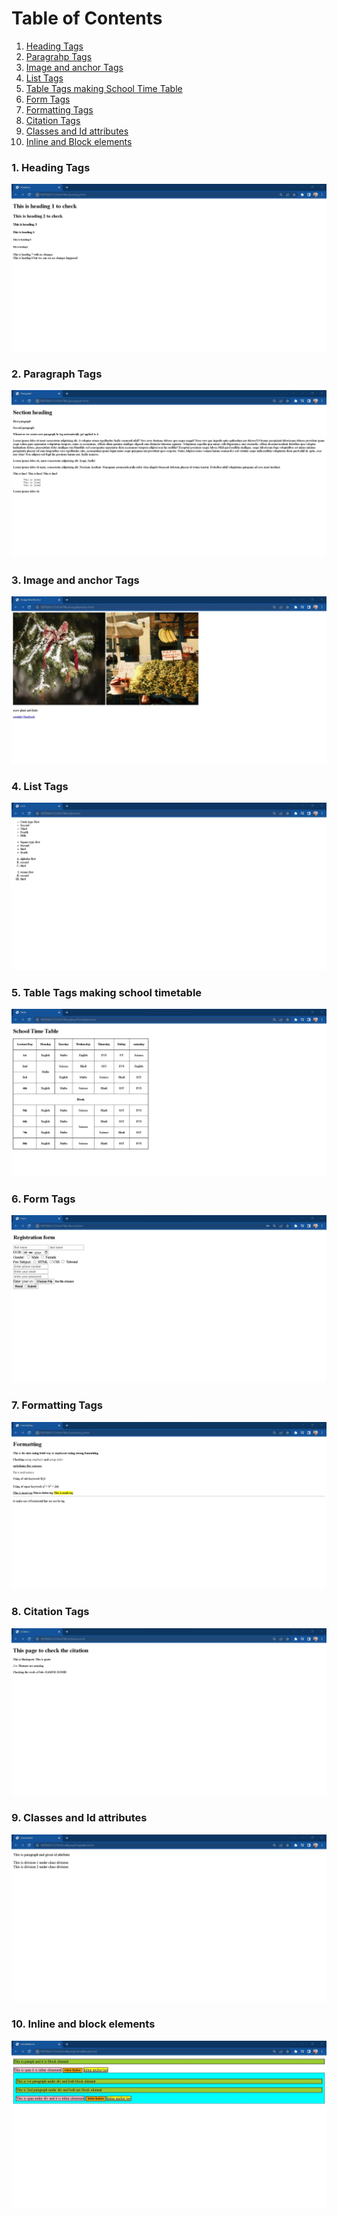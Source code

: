 # Table of Contents
1. [Heading Tags](#heading)
2. [Paragrahp Tags](#paragraph)
3. [Image and anchor Tags](#image)
4. [List Tags](#list)
5. [Table Tags making School Time Table](#table)
6. [Form Tags](#form)
7. [Formatting Tags](#formatting)
8. [Citation Tags](#citation)
9. [Classes and Id attributes](#classes)
10. [Inline and Block elements](#inline)

### 1. Heading Tags<a name="heading"></a>

![](./Output/1.heading%20.jpg)

### 2. Paragraph Tags<a name="paragraph"></a>

![](./Output/2.paragraph%20.jpg)

### 3. Image and anchor Tags<a name="image"></a>

![](./Output/3.image%26anchor.jpg)

### 4. List Tags<a name="list"></a>

![](./Output/4.lists%20.jpg)

### 5. Table Tags making school timetable<a name="table"></a>

![](./Output/5.schoolTimetable.jpg)

### 6. Form Tags<a name="form"></a>

![](./Output/6.forms%20.jpg)

### 7. Formatting Tags<a name="formatting"></a>

![](./Output/7.formatting%20.jpg)

### 8. Citation Tags<a name="Citation"></a>

![](./Output/8.citation.jpg)

### 9. Classes and Id attributes<a name="classes"></a>

![](./Output/9.Classes%26id.jpg)

### 10. Inline and block elements<a name="inline"></a>

![](./Output/10.inline%26block.jpg)